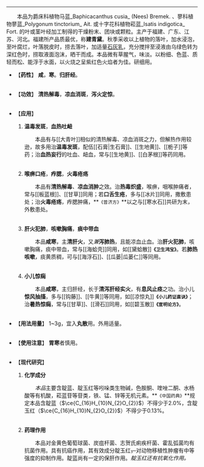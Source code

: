 ---

&emsp;&emsp;本品为爵床科植物马蓝_Baphicacanthus cusia_ (Nees) Bremek. 、蓼科植物蓼蓝_Polygonum tinctorium_ Ait. 或十字花科植物菘蓝_Isatis indigotica_ Fort. 的叶或茎叶经加工制得的干燥粉末、团块或颗粒。主产于福建、广东、江苏、河北。福建所产品质最优，称**建青黛**。秋季采收以上植物的落叶，加水浸泡，至叶腐烂，叶落脱皮时，捞去落叶，加适量<ins>石灰乳</ins>，充分搅拌至浸液由乌绿色转为深红色时，捞取液面泡沫，晒干而成。本品微有草腥气，味淡。以粉细、色蓝、质轻而松、能浮于水面，以火烧之呈紫红色火焰者为佳。研细用。

- 【**药性**】
	**咸**，**寒**。**归肝经**。<br></br>

- 【**功效**】
	**清热解毒**，**凉血消斑**，**泻火定惊**。<br></br>

- 【**应用**】
	1. **温毒发斑**，**血热吐衄**
		
		&emsp;&emsp;本品有与[[大青叶]]相似的清热解毒、凉血消斑之力，但解热作用较逊，故多用治**温毒发斑**，配伍[[石膏|生石膏]]、[[生地黄]]、[[栀子]]等药；治**血热妄行**的吐血、衄血，常与[[生地黄]]、[[白茅根]]等药同用。<br></br>
	
	2. **喉痹口疮**，**痄腮**，**火毒疮疡**
		
		&emsp;&emsp;本品有**清热解毒**<dfn>、</dfn>**凉血消肿**之效。治**热毒炽盛**，喉痹，咽喉肿痛者，常与[[板蓝根]]、[[甘草]]同用；若**口舌生疮**，多与[[冰片]]同用，撒敷患处；治**火毒疮疡**，痄腮肿痛，**`《普济方》`**以之与[[寒水石]]共研为末，外敷患处。<br></br>
	
	3. **肝火犯肺**，**咳嗽胸痛**，**痰中带血**
		
		&emsp;&emsp;本品**咸寒**，主**清肝火**，又<dfn>兼</dfn>**泻肺热**，且能凉血止血。治**肝火犯肺**，咳嗽胸痛，痰中带血，常与[[海蛤壳]]同用，如[[黛蛤散]]**`《卫生鸿宝》`**。若**肺热咳嗽**，痰黄质稠，可与[[海浮石]]、[[瓜蒌|瓜蒌仁]]等同用。<br></br>
	
	4. **小儿惊痫**
		
		&emsp;&emsp;本品**咸寒**，主归肝经，长于**清泻肝经实火**，有**息风止痉**之功。治小儿**惊风抽搐**，多与[[钩藤]]、[[牛黄]]等同用，如[[凉惊丸]]**`《小儿药证直诀》`**；治**暑热惊痫**，常与[[甘草]]、[[滑石]]同用，如[[碧玉散]]**`《宣明论方》`**。<br></br>

- 【**用法用量**】
	1~3g，宜入**丸散**用。外用适量。<br></br>

- 【**使用注意**】
	**胃寒**者慎用。<br></br>

- 【**现代研究**】
	1. **化学成分**
		
		&emsp;&emsp;<dfn>本品</dfn>主要含靛蓝、靛玉红等吲哚类生物碱，色胺酮、喹唑二酮、水杨酸等有机酸，菘蓝苷等苷类<dfn>，</dfn>铁、锰、锌等无机元素。**`《中国药典》`**规定本品含靛蓝（$\ce{C_{16}H_{10}N_{2}O_{2}}$）不得少于2.0%，含靛玉红（$\ce{C_{16}H_{10}N_{2}O_{2}}$）不得少于0.13%。<br></br>
	
	2. **药理作用**
		
		&emsp;&emsp;本品对金黄色葡萄球菌、炭疽杆菌、志贺氏痢疾杆菌、霍乱弧菌均有抗菌作用。具有抗癌作用，其有效成分靛玉红~~，~~对动物移植性肿瘤有中等强度的抑制作用。靛蓝尚有一定的保肝作用。<dfn>靛玉红还有抗氧化作用。</dfn>
